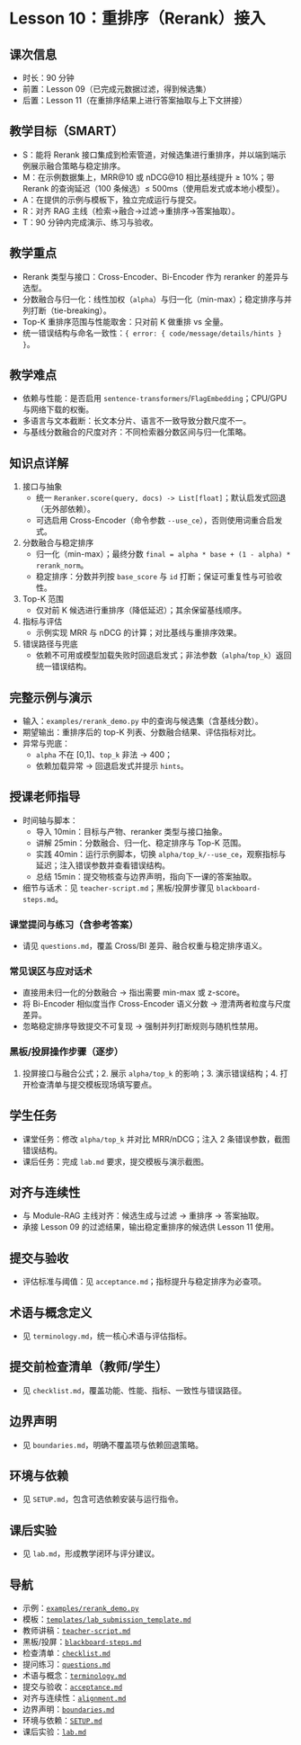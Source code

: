 # Lesson 10：重排序（Rerank）接入

## 课次信息
- 时长：90 分钟
- 前置：Lesson 09（已完成元数据过滤，得到候选集）
- 后置：Lesson 11（在重排序结果上进行答案抽取与上下文拼接）

## 教学目标（SMART）
- S：能将 Rerank 接口集成到检索管道，对候选集进行重排序，并以端到端示例展示融合策略与稳定排序。
- M：在示例数据集上，MRR@10 或 nDCG@10 相比基线提升 ≥ 10%；带 Rerank 的查询延迟（100 条候选）≤ 500ms（使用启发式或本地小模型）。
- A：在提供的示例与模板下，独立完成运行与提交。
- R：对齐 RAG 主线（检索→融合→过滤→重排序→答案抽取）。
- T：90 分钟内完成演示、练习与验收。

## 教学重点
- Rerank 类型与接口：Cross-Encoder、Bi-Encoder 作为 reranker 的差异与选型。
- 分数融合与归一化：线性加权（`alpha`）与归一化（min-max）；稳定排序与并列打断（tie-breaking）。
- Top-K 重排序范围与性能取舍：只对前 K 做重排 vs 全量。
- 统一错误结构与命名一致性：`{ error: { code/message/details/hints } }`。

## 教学难点
- 依赖与性能：是否启用 `sentence-transformers`/`FlagEmbedding`；CPU/GPU 与网络下载的权衡。
- 多语言与文本截断：长文本分片、语言不一致导致分数尺度不一。
- 与基线分数融合的尺度对齐：不同检索器分数区间与归一化策略。

## 知识点详解
1) 接口与抽象
   - 统一 `Reranker.score(query, docs) -> List[float]`；默认启发式回退（无外部依赖）。
   - 可选启用 Cross-Encoder（命令参数 `--use_ce`），否则使用词重合启发式。
2) 分数融合与稳定排序
   - 归一化（min-max）；最终分数 `final = alpha * base + (1 - alpha) * rerank_norm`。
   - 稳定排序：分数并列按 `base_score` 与 `id` 打断；保证可重复性与可验收性。
3) Top-K 范围
   - 仅对前 K 候选进行重排序（降低延迟）；其余保留基线顺序。
4) 指标与评估
   - 示例实现 MRR 与 nDCG 的计算；对比基线与重排序效果。
5) 错误路径与兜底
   - 依赖不可用或模型加载失败时回退启发式；非法参数（`alpha`/`top_k`）返回统一错误结构。

## 完整示例与演示
- 输入：`examples/rerank_demo.py` 中的查询与候选集（含基线分数）。
- 期望输出：重排序后的 top-K 列表、分数融合结果、评估指标对比。
- 异常与兜底：
  - `alpha` 不在 [0,1]、`top_k` 非法 → 400；
  - 依赖加载异常 → 回退启发式并提示 `hints`。

## 授课老师指导
- 时间轴与脚本：
  - 导入 10min：目标与产物、reranker 类型与接口抽象。
  - 讲解 25min：分数融合、归一化、稳定排序与 Top-K 范围。
  - 实践 40min：运行示例脚本，切换 `alpha/top_k/--use_ce`，观察指标与延迟；注入错误参数并查看错误结构。
  - 总结 15min：提交物核查与边界声明，指向下一课的答案抽取。
- 细节与话术：见 `teacher-script.md`；黑板/投屏步骤见 `blackboard-steps.md`。

### 课堂提问与练习（含参考答案）
- 请见 `questions.md`，覆盖 Cross/BI 差异、融合权重与稳定排序语义。

### 常见误区与应对话术
- 直接用未归一化的分数融合 → 指出需要 min-max 或 z-score。
- 将 Bi-Encoder 相似度当作 Cross-Encoder 语义分数 → 澄清两者粒度与尺度差异。
- 忽略稳定排序导致提交不可复现 → 强制并列打断规则与随机性禁用。

### 黑板/投屏操作步骤（逐步）
1. 投屏接口与融合公式；2. 展示 `alpha/top_k` 的影响；3. 演示错误结构；4. 打开检查清单与提交模板现场填写要点。

## 学生任务
- 课堂任务：修改 `alpha/top_k` 并对比 MRR/nDCG；注入 2 条错误参数，截图错误结构。
- 课后任务：完成 `lab.md` 要求，提交模板与演示截图。

## 对齐与连续性
- 与 Module-RAG 主线对齐：候选生成与过滤 → 重排序 → 答案抽取。
- 承接 Lesson 09 的过滤结果，输出稳定重排序的候选供 Lesson 11 使用。

## 提交与验收
- 评估标准与阈值：见 `acceptance.md`；指标提升与稳定排序为必查项。

## 术语与概念定义
- 见 `terminology.md`，统一核心术语与评估指标。

## 提交前检查清单（教师/学生）
- 见 `checklist.md`，覆盖功能、性能、指标、一致性与错误路径。

## 边界声明
- 见 `boundaries.md`，明确不覆盖项与依赖回退策略。

## 环境与依赖
- 见 `SETUP.md`，包含可选依赖安装与运行指令。

## 课后实验
- 见 `lab.md`，形成教学闭环与评分建议。

## 导航
- 示例：[`examples/rerank_demo.py`](examples/rerank_demo.py)
- 模板：[`templates/lab_submission_template.md`](templates/lab_submission_template.md)
- 教师讲稿：[`teacher-script.md`](teacher-script.md)
- 黑板/投屏：[`blackboard-steps.md`](blackboard-steps.md)
- 检查清单：[`checklist.md`](checklist.md)
- 提问练习：[`questions.md`](questions.md)
- 术语与概念：[`terminology.md`](terminology.md)
- 提交与验收：[`acceptance.md`](acceptance.md)
- 对齐与连续性：[`alignment.md`](alignment.md)
- 边界声明：[`boundaries.md`](boundaries.md)
- 环境与依赖：[`SETUP.md`](SETUP.md)
- 课后实验：[`lab.md`](lab.md)